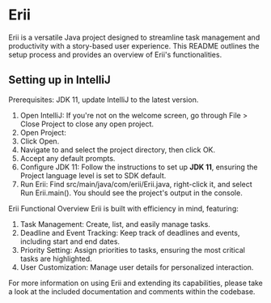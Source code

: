 # Erii
Erii is a versatile Java project designed to streamline task management and productivity with a story-based user experience. This README outlines the setup process and provides an overview of Erii's functionalities.

## Setting up in IntelliJ
Prerequisites: JDK 11, update IntelliJ to the latest version.

1. Open IntelliJ: If you're not on the welcome screen, go through File > Close Project to close any open project.
  1. Open Project:
  1. Click Open.
  1. Navigate to and select the project directory, then click OK.
  1. Accept any default prompts.
1. Configure JDK 11: Follow the instructions to set up **JDK 11**, ensuring the Project language level is set to SDK default.
1. Run Erii: Find src/main/java/com/erii/Erii.java, right-click it, and select Run Erii.main(). You should see the project's output in the console.

Erii Functional Overview
Erii is built with efficiency in mind, featuring:

1. Task Management: Create, list, and easily manage tasks.
1. Deadline and Event Tracking: Keep track of deadlines and events, including start and end dates.
1. Priority Setting: Assign priorities to tasks, ensuring the most critical tasks are highlighted.
1. User Customization: Manage user details for personalized interaction.

For more information on using Erii and extending its capabilities, please take a look at the included documentation and comments within the codebase.
